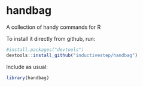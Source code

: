 # handbag
 A collection of handy commands for R


To install it directly from github, run:

```r
#install.packages("devtools")
devtools::install_github("inductivestep/handbag")
```

Include as usual:

```r
library(handbag)
```
